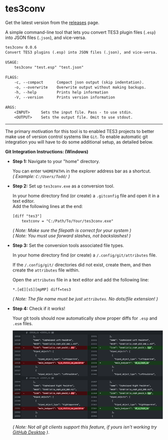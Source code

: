 # tes3conv

Get the latest version from the [releases](https://github.com/Greatness7/tes3conv/releases) page.

A simple command-line tool that lets you convert TES3 plugin files (`.esp`) into JSON files (`.json`), and vice-versa.

```
tes3conv 0.0.6
Convert TES3 plugins (.esp) into JSON files (.json), and vice-versa.

USAGE:
    tes3conv "test.esp" "test.json"

FLAGS:
    -c, --compact      Compact json output (skip indentation).
    -o, --overwrite    Overwrite output without making backups.
    -h, --help         Prints help information
    -V, --version      Prints version information

ARGS:
    <INPUT>     Sets the input file. Pass - to use stdin.
    <OUTPUT>    Sets the output file. Omit to use stdout.
```

---

The primary motivation for this tool is to enabled TES3 projects to better make use of version control systems like `Git`. To enable automatic git integration you will have to do some additional setup, as detailed below.


**Git Integration Instructions: (Windows)**

- **Step 1:** Navigate to your "home" directory.  

  You can enter `%HOMEPATH%` in the explorer address bar as a shortcut.  
  *( Example: `C:/Users/Todd/` )*

- **Step 2:** Set up `tes3conv.exe` as a conversion tool.  

  In your home directory find (or create) a `.gitconfig` file and open it in a text editor.  
  Add the following lines at the end:
  ```
  [diff "tes3"]
      textconv = "C:/Path/To/Your/tes3conv.exe"
  ```
  *( Note: Make sure the filepath is correct for your system )*  
  *( Note: You must use forward slashes, not backslashes! )*


- **Step 3:** Set the conversion tools associated file types.  

  In your home directory find (or create) a `/.config/git/attributes` file.
  
  If the `/.config/git/` directories did not exist, create them, and then create the `attributes` file within.
  
  Open the `attributes` file in a text editor and add the following line:
  ```
  *.[eE][sS][mpMP] diff=tes3
  ```
  *( Note: The file name must be just `attributes`. No dots/file extension! )*


- **Step 4:** Check if it works!

  Your git tools should now automatically show proper diffs for `.esp` and `.esm` files.

  ![](assets/example.png?raw=true "Title")

    *( Note: Not all git clients support this feature, if yours isn't working try [GitHub Desktop](https://desktop.github.com) )*.
